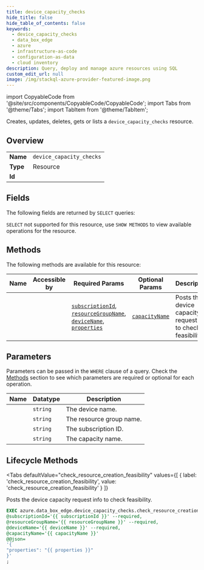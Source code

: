 ```yaml
--- 
title: device_capacity_checks
hide_title: false
hide_table_of_contents: false
keywords:
  - device_capacity_checks
  - data_box_edge
  - azure
  - infrastructure-as-code
  - configuration-as-data
  - cloud inventory
description: Query, deploy and manage azure resources using SQL
custom_edit_url: null
image: /img/stackql-azure-provider-featured-image.png
---
```


import CopyableCode from '@site/src/components/CopyableCode/CopyableCode';
import Tabs from '@theme/Tabs';
import TabItem from '@theme/TabItem';

Creates, updates, deletes, gets or lists a <code>device_capacity_checks</code> resource.

## Overview
<table><tbody>
<tr><td><b>Name</b></td><td><code>device_capacity_checks</code></td></tr>
<tr><td><b>Type</b></td><td>Resource</td></tr>
<tr><td><b>Id</b></td><td><CopyableCode code="azure.data_box_edge.device_capacity_checks" /></td></tr>
</tbody></table>

## Fields

The following fields are returned by `SELECT` queries:

`SELECT` not supported for this resource, use `SHOW METHODS` to view available operations for the resource.


## Methods

The following methods are available for this resource:

<table>
<thead>
    <tr>
    <th>Name</th>
    <th>Accessible by</th>
    <th>Required Params</th>
    <th>Optional Params</th>
    <th>Description</th>
    </tr>
</thead>
<tbody>
<tr>
    <td><a href="#check_resource_creation_feasibility"><CopyableCode code="check_resource_creation_feasibility" /></a></td>
    <td><CopyableCode code="exec" /></td>
    <td><a href="#parameter-subscriptionId"><code>subscriptionId</code></a>, <a href="#parameter-resourceGroupName"><code>resourceGroupName</code></a>, <a href="#parameter-deviceName"><code>deviceName</code></a>, <a href="#parameter-properties"><code>properties</code></a></td>
    <td><a href="#parameter-capacityName"><code>capacityName</code></a></td>
    <td>Posts the device capacity request info to check feasibility.</td>
</tr>
</tbody>
</table>

## Parameters

Parameters can be passed in the `WHERE` clause of a query. Check the [Methods](#methods) section to see which parameters are required or optional for each operation.

<table>
<thead>
    <tr>
    <th>Name</th>
    <th>Datatype</th>
    <th>Description</th>
    </tr>
</thead>
<tbody>
<tr id="parameter-deviceName">
    <td><CopyableCode code="deviceName" /></td>
    <td><code>string</code></td>
    <td>The device name.</td>
</tr>
<tr id="parameter-resourceGroupName">
    <td><CopyableCode code="resourceGroupName" /></td>
    <td><code>string</code></td>
    <td>The resource group name.</td>
</tr>
<tr id="parameter-subscriptionId">
    <td><CopyableCode code="subscriptionId" /></td>
    <td><code>string</code></td>
    <td>The subscription ID.</td>
</tr>
<tr id="parameter-capacityName">
    <td><CopyableCode code="capacityName" /></td>
    <td><code>string</code></td>
    <td>The capacity name.</td>
</tr>
</tbody>
</table>

## Lifecycle Methods

<Tabs
    defaultValue="check_resource_creation_feasibility"
    values={[
        { label: 'check_resource_creation_feasibility', value: 'check_resource_creation_feasibility' }
    ]}
>
<TabItem value="check_resource_creation_feasibility">

Posts the device capacity request info to check feasibility.

```sql
EXEC azure.data_box_edge.device_capacity_checks.check_resource_creation_feasibility 
@subscriptionId='{{ subscriptionId }}' --required, 
@resourceGroupName='{{ resourceGroupName }}' --required, 
@deviceName='{{ deviceName }}' --required, 
@capacityName='{{ capacityName }}' 
@@json=
'{
"properties": "{{ properties }}"
}'
;
```
</TabItem>
</Tabs>

